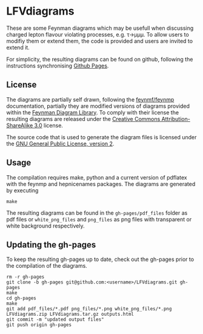 LFVdiagrams
===========

These are some Feynman diagrams which may be usefull when discussing
charged lepton flavour violating processes, e.g. τ→μμμ. To allow users to
modifiy them or extend them, the code is provided and users are invited to
extend it.

For simplicity, the resulting diagrams can be found on github, following the
instructions synchronising [Github Pages][gh-pages].

License
-------

The diagrams are partially self drawn, following the [feynmf/feynmp][feynmf]
documentation, partially they are modified versions of diagrams provided within
the [Feynman Diagram Library][fdl]. To comply with their license the resulting
diagrams are released under the
[Creative Commons Attribution-ShareAlike 3.0][ccbysa30] license.

The source code that is used to generate the diagram files is licensed under
the [GNU General Public License, version 2][gpl2].

Usage
-----

The compilation requires make, python and a current version of pdflatex with
the feynmp and hepnicenames packages. The diagrams are generated by executing

    make

The resulting diagrams can be found in the `gh-pages/pdf_files` folder as pdf
files or `white_png_files` and `png_files` as png files with transparent or
white background respectively.

Updating the gh-pages
---------------------

To keep the resulting gh-pages up to date, check out the gh-pages prior to the
compilation of the diagrams.

    rm -r gh-pages
    git clone -b gh-pages git@github.com:<username>/LFVdiagrams.git gh-pages
    make
    cd gh-pages
    make
    git add pdf_files/*.pdf png_files/*.png white_png_files/*.png LFVdiagrams.zip LFVdiagrams.tar.gz outputs.html
    git commit -m "updated output files"
    git push origin gh-pages

[feynmf]:   http://ctan.org/pkg/feynmf
[fdl]:      http://www.physik.uzh.ch/~che/FeynDiag/index.php
[ccbysa30]: https://creativecommons.org/licenses/by-sa/3.0
[gpl2]:     https://gnu.org/licenses/old-licenses/gpl-2.0.html
[gh-pages]: http://rickfoosusa.blogspot.de/2011/10/howto-use-doxygen-with-github.html
